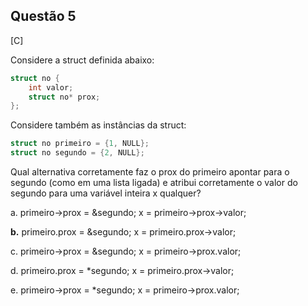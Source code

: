 

## Questão 5
[C]

Considere a struct definida abaixo:
```c
struct no {
    int valor;
    struct no* prox;
};
```
Considere também as instâncias da struct:
```c
struct no primeiro = {1, NULL};
struct no segundo = {2, NULL};
```
Qual alternativa corretamente faz o prox do primeiro apontar para o segundo (como em uma lista ligada) e atribui corretamente o valor do segundo para uma variável inteira x qualquer?

a. primeiro->prox = &segundo; x = primeiro->prox->valor;

**b.** primeiro.prox = &segundo; x = primeiro.prox->valor;

c. primeiro->prox = &segundo; x = primeiro->prox.valor;

d. primeiro.prox = *segundo; x = primeiro.prox->valor;

e. primeiro->prox = *segundo; x = primeiro->prox.valor;



